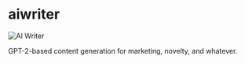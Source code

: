 # aiwriter

![AI Writer](http://pix.toile-libre.org/upload/original/1556422493.png "AI Writer")

GPT-2-based content generation for marketing, novelty, and whatever.
